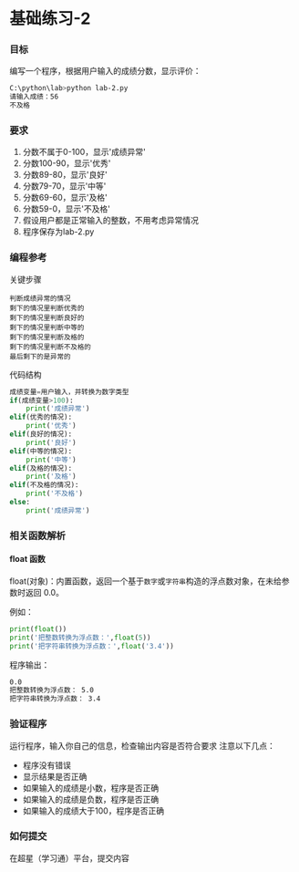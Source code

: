 # 基础练习-2

### 目标
编写一个程序，根据用户输入的成绩分数，显示评价：
```sh
C:\python\lab>python lab-2.py
请输入成绩：56
不及格
```

### 要求
1. 分数不属于0-100，显示'成绩异常'
2. 分数100-90，显示'优秀'
3. 分数89-80，显示'良好'
4. 分数79-70，显示'中等'
5. 分数69-60，显示'及格'
6. 分数59-0，显示'不及格'
7. 假设用户都是正常输入的整数，不用考虑异常情况
8. 程序保存为lab-2.py

### 编程参考
关键步骤
```
判断成绩异常的情况
剩下的情况里判断优秀的
剩下的情况里判断良好的
剩下的情况里判断中等的
剩下的情况里判断及格的
剩下的情况里判断不及格的
最后剩下的是异常的
```
代码结构
```python
成绩变量=用户输入，并转换为数字类型
if(成绩变量>100):
    print('成绩异常')
elif(优秀的情况):
    print('优秀')
elif(良好的情况):
    print('良好')
elif(中等的情况):
    print('中等')
elif(及格的情况):
    print('及格')
elif(不及格的情况):
    print('不及格')
else:
    print('成绩异常')
```

### 相关函数解析
#### float 函数
float(对象)：内置函数，返回一个基于`数字`或`字符串`构造的浮点数对象，在未给参数时返回 0.0。

例如：
```python
print(float())
print('把整数转换为浮点数：',float(5))
print('把字符串转换为浮点数：',float('3.4'))
```
程序输出：
```sh
0.0
把整数转换为浮点数： 5.0
把字符串转换为浮点数： 3.4
```

### 验证程序
运行程序，输入你自己的信息，检查输出内容是否符合要求
注意以下几点：
- 程序没有错误
- 显示结果是否正确
- 如果输入的成绩是小数，程序是否正确
- 如果输入的成绩是负数，程序是否正确
- 如果输入的成绩大于100，程序是否正确

### 如何提交
在超星（学习通）平台，提交内容